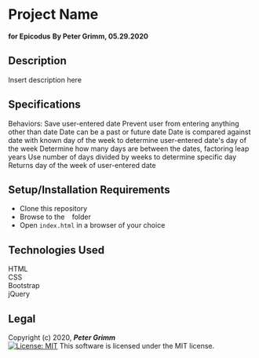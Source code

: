 # Project Name
**for Epicodus**
**By Peter Grimm, 05.29.2020**

## Description

Insert description here

## Specifications
Behaviors:
Save user-entered date
Prevent user from entering anything other than date
Date can be a past or future date
Date is compared against date with known day of the week to determine user-entered date's day of the week
  Determine how many days are between the dates, factoring leap years
  Use number of days divided by weeks to determine specific day
Returns day of the week of user-entered date


## Setup/Installation Requirements

* Clone this repository 
* Browse to the ` ` folder
* Open `index.html` in a browser of your choice

## Technologies Used

HTML  
CSS  
Bootstrap  
jQuery

## Legal

Copyright (c) 2020, **_Peter Grimm_**  
[![License: MIT](https://img.shields.io/badge/License-MIT-yellow.svg)](https://opensource.org/licenses/MIT) This software is licensed under the MIT license.